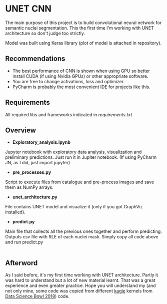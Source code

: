 # UNET CNN

The main purpose of this project is to build convolutional neural network for semantic nuclei segmentation. This the first time I&#39;m working with UNET architecture so don&#39;t judge too strictly.

Model was built using Keras library (plot of model is attached in repository).

## Recommendations

- The best performance of CNN is shown when using GPU so better install CUDA (if using Nvidia GPUs) or other appropriate software.
- You are free to change activations, loss and optimizer.
- PyCharm is probably the most convenient IDE for projects like this.

## Requirements

All required libs and frameworks indicated in _requirements.txt_

## Overview

- **Exploratory\_analysis.ipynb**

Jupyter notebook with exploratory data analysis, visualization and preliminary predictions. Just run it in Jupiter notebook. (If using PyCharm JN, as I did, just import jupyter)

- **pre\_processes.py**

Script to execute files from catalogue and pre-process images and save them as NumPy arrays.

- **unet\_architecture.py**

File contains UNET model and visualize it (only if you got GraphViz installed).

- **predict.py**

Main file that collects all the previous ones together and perform predicting. Outputs csv file with RLE of each nuclei mask. Simply copy all code above and run predict.py

|   |   |
| --- | --- |

## Afterword

As I said before, it&#39;s my first time working with UNET architecture. Partly it was hard to understand but a lot of new material learnt. That was a great experience and even greater practice. Hope you will understand my (and not only mine, some code was copied from different [kagle](https://www.kaggle.com/) kernels from [Data Science Bowl 2018](https://www.kaggle.com/c/data-science-bowl-2018)) code.

##
